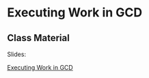 # Executing Work in GCD


## Class Material

Slides:

[Executing Work in GCD](executing-work-gcd.key)
